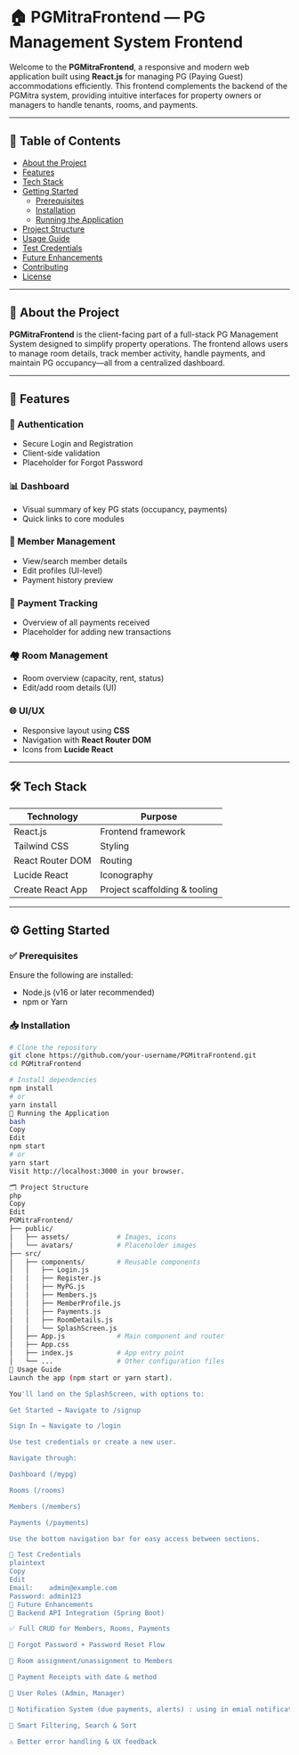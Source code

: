 # 🏠 PGMitraFrontend — PG Management System Frontend

Welcome to the **PGMitraFrontend**, a responsive and modern web application built using **React.js** for managing PG (Paying Guest) accommodations efficiently. This frontend complements the backend of the PGMitra system, providing intuitive interfaces for property owners or managers to handle tenants, rooms, and payments.

---

## 📑 Table of Contents

- [About the Project](#about-the-project)
- [Features](#features)
- [Tech Stack](#tech-stack)
- [Getting Started](#getting-started)
  - [Prerequisites](#prerequisites)
  - [Installation](#installation)
  - [Running the Application](#running-the-application)
- [Project Structure](#project-structure)
- [Usage Guide](#usage-guide)
- [Test Credentials](#test-credentials)
- [Future Enhancements](#future-enhancements)
- [Contributing](#contributing)
- [License](#license)

---

## 📌 About the Project

**PGMitraFrontend** is the client-facing part of a full-stack PG Management System designed to simplify property operations. The frontend allows users to manage room details, track member activity, handle payments, and maintain PG occupancy—all from a centralized dashboard.

---

## 🚀 Features

### 🔐 Authentication
- Secure Login and Registration
- Client-side validation
- Placeholder for Forgot Password

### 📊 Dashboard
- Visual summary of key PG stats (occupancy, payments)
- Quick links to core modules

### 👥 Member Management
- View/search member details
- Edit profiles (UI-level)
- Payment history preview

### 💸 Payment Tracking
- Overview of all payments received
- Placeholder for adding new transactions

### 🏘️ Room Management
- Room overview (capacity, rent, status)
- Edit/add room details (UI)

### 🌐 UI/UX
- Responsive layout using **CSS**
- Navigation with **React Router DOM**
- Icons from **Lucide React**

---

## 🛠 Tech Stack

| Technology        | Purpose                              |
|------------------|--------------------------------------|
| React.js          | Frontend framework                   |
| Tailwind CSS      | Styling                              |
| React Router DOM  | Routing                              |
| Lucide React      | Iconography                          |
| Create React App  | Project scaffolding & tooling        |

---

## ⚙️ Getting Started

### ✅ Prerequisites

Ensure the following are installed:

- Node.js (v16 or later recommended)
- npm or Yarn

### 📥 Installation

```bash
# Clone the repository
git clone https://github.com/your-username/PGMitraFrontend.git
cd PGMitraFrontend

# Install dependencies
npm install
# or
yarn install
🧪 Running the Application
bash
Copy
Edit
npm start
# or
yarn start
Visit http://localhost:3000 in your browser.

🗂️ Project Structure
php
Copy
Edit
PGMitraFrontend/
├── public/
│   ├── assets/            # Images, icons
│   └── avatars/           # Placeholder images
├── src/
│   ├── components/        # Reusable components
│   │   ├── Login.js
│   │   ├── Register.js
│   │   ├── MyPG.js
│   │   ├── Members.js
│   │   ├── MemberProfile.js
│   │   ├── Payments.js
│   │   ├── RoomDetails.js
│   │   └── SplashScreen.js
│   ├── App.js             # Main component and router
│   ├── App.css
│   ├── index.js           # App entry point
│   └── ...                # Other configuration files
📖 Usage Guide
Launch the app (npm start or yarn start).

You'll land on the SplashScreen, with options to:

Get Started → Navigate to /signup

Sign In → Navigate to /login

Use test credentials or create a new user.

Navigate through:

Dashboard (/mypg)

Rooms (/rooms)

Members (/members)

Payments (/payments)

Use the bottom navigation bar for easy access between sections.

🧪 Test Credentials
plaintext
Copy
Edit
Email:    admin@example.com
Password: admin123
🔮 Future Enhancements
🔗 Backend API Integration (Spring Boot)

✅ Full CRUD for Members, Rooms, Payments

🔐 Forgot Password + Password Reset Flow

🧍 Room assignment/unassignment to Members

🧾 Payment Receipts with date & method

👥 User Roles (Admin, Manager)

🔔 Notification System (due payments, alerts) : using in emial notifications to tenants registered email id .

🧠 Smart Filtering, Search & Sort

⚠️ Better error handling & UX feedback





